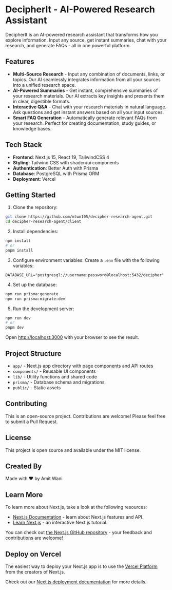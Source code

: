 # DecipherIt - AI-Powered Research Assistant

DecipherIt is an AI-powered research assistant that transforms how you explore information. Input any source, get instant summaries, chat with your research, and generate FAQs - all in one powerful platform.

## Features

- **Multi-Source Research** - Input any combination of documents, links, or topics. Our AI seamlessly integrates information from all your sources into a unified research space.
- **AI-Powered Summaries** - Get instant, comprehensive summaries of your research materials. Our AI extracts key insights and presents them in clear, digestible formats.
- **Interactive Q&A** - Chat with your research materials in natural language. Ask questions and get instant answers based on all your input sources.
- **Smart FAQ Generation** - Automatically generate relevant FAQs from your research. Perfect for creating documentation, study guides, or knowledge bases.

## Tech Stack

- **Frontend**: Next.js 15, React 19, TailwindCSS 4
- **Styling**: Tailwind CSS with shadcn/ui components
- **Authentication**: Better Auth with Prisma
- **Database**: PostgreSQL with Prisma ORM
- **Deployment**: Vercel

## Getting Started

1. Clone the repository:

```bash
git clone https://github.com/mtwn105/decipher-research-agent.git
cd decipher-research-agent/client
```

2. Install dependencies:

```bash
npm install
# or
pnpm install
```

3. Configure environment variables:
   Create a `.env` file with the following variables:

```
DATABASE_URL="postgresql://username:password@localhost:5432/decipher"
```

4. Set up the database:

```bash
npm run prisma:generate
npm run prisma:migrate:dev
```

5. Run the development server:

```bash
npm run dev
# or
pnpm dev
```

Open [http://localhost:3000](http://localhost:3000) with your browser to see the result.

## Project Structure

- `app/` - Next.js app directory with page components and API routes
- `components/` - Reusable UI components
- `lib/` - Utility functions and shared code
- `prisma/` - Database schema and migrations
- `public/` - Static assets

## Contributing

This is an open-source project. Contributions are welcome! Please feel free to submit a Pull Request.

## License

This project is open source and available under the MIT license.

## Created By

Made with ❤️ by Amit Wani

## Learn More

To learn more about Next.js, take a look at the following resources:

- [Next.js Documentation](https://nextjs.org/docs) - learn about Next.js features and API.
- [Learn Next.js](https://nextjs.org/learn) - an interactive Next.js tutorial.

You can check out [the Next.js GitHub repository](https://github.com/vercel/next.js) - your feedback and contributions are welcome!

## Deploy on Vercel

The easiest way to deploy your Next.js app is to use the [Vercel Platform](https://vercel.com/new?utm_medium=default-template&filter=next.js&utm_source=create-next-app&utm_campaign=create-next-app-readme) from the creators of Next.js.

Check out our [Next.js deployment documentation](https://nextjs.org/docs/app/building-your-application/deploying) for more details.
